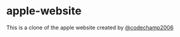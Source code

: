 # apple-website
This is a clone of the apple website created by <a href = "https://github.com/codechamp2006">@codechamp2006</a>